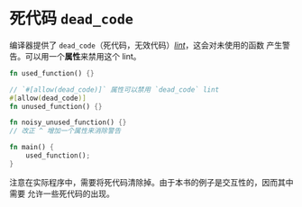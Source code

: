 # 死代码 `dead_code`

编译器提供了 `dead_code`（死代码，无效代码）[*lint*][lint]，这会对未使用的函数
产生警告。可以用一个**属性**来禁用这个 lint。

```rust
fn used_function() {}

// `#[allow(dead_code)]` 属性可以禁用 `dead_code` lint
#[allow(dead_code)]
fn unused_function() {}

fn noisy_unused_function() {}
// 改正 ^ 增加一个属性来消除警告

fn main() {
    used_function();
}
```

注意在实际程序中，需要将死代码清除掉。由于本书的例子是交互性的，因而其中需要
允许一些死代码的出现。

[lint]: https://en.wikipedia.org/wiki/Lint_%28software%29
